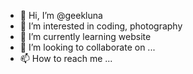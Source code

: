 - 👋 Hi, I’m @geekluna
- 👀 I’m interested in coding, photography
- 🌱 I’m currently learning website
- 💞️ I’m looking to collaborate on ...
- 📫 How to reach me ...

<!---
geekluna/geekluna is a ✨ special ✨ repository because its `README.md` (this file) appears on your GitHub profile.
You can click the Preview link to take a look at your changes.
--->
